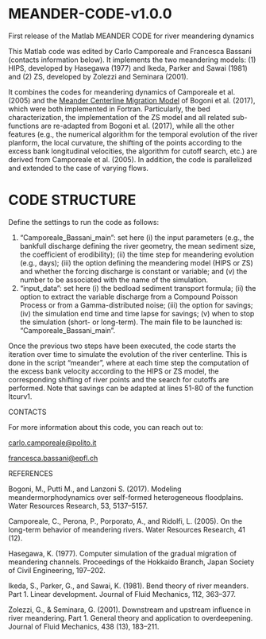 # MEANDER-CODE-v1.0.0
First release of the Matlab MEANDER CODE for river meandering dynamics

This Matlab code was edited by Carlo Camporeale and Francesca Bassani (contacts information below).
It implements the two meandering models:
(1) HIPS, developed by Hasegawa (1977) and Ikeda, Parker and Sawai (1981) and
(2) ZS, developed by Zolezzi and Seminara (2001).

It combines the codes for meandering dynamics of Camporeale et al. (2005) and the [Meander Centerline Migration Model]([url](https://github.com/FluidMechanicsUNIPD/Meander-Centerline-Migration-Model)) of Bogoni et al. (2017), which were both implemented in Fortran. 
Particularly, the bed characterization, the implementation of the ZS model and all related sub-functions are re-adapted from Bogoni et al. (2017), while all the other features (e.g., the numerical algorithm for the temporal evolution of the river planform, the local curvature, the shifting of the points according to the excess bank longitudinal velocities, the algorithm for cutoff search, etc.) are derived from Camporeale et al. (2005).
In addition, the code is parallelized and extended to the case of varying flows.

# CODE STRUCTURE
Define the settings to run the code as follows:
1. “Camporeale_Bassani_main”: set here (i) the input parameters (e.g., the bankfull discharge defining the river geometry, the mean sediment size, the coefficient of erodibility); (ii) the time step for meandering evolution (e.g., days); (iii) the option defining the meandering model (HIPS or ZS) and whether the forcing discharge is constant or variable; and (v) the number to be associated with the name of the simulation.  
2. “input_data”: set here (i) the bedload sediment transport formula; (ii) the option to extract the variable discharge from a Compound Poisson Process or from a Gamma-distributed noise; (iii) the option for savings; (iv) the simulation end time and time lapse for savings; (v) when to stop the simulation (short- or long-term).
The main file to be launched is: “Camporeale_Bassani_main”.

Once the previous two steps have been executed, the code starts the iteration over time to simulate the evolution of the river centerline. This is done in the script “meander”, where at each time step the computation of the excess bank velocity according to the HIPS or ZS model, the corresponding shifting of river points and the search for cutoffs are performed.
Note that savings can be adapted at lines 51-80 of the function Itcurv1. 





CONTACTS

For more information about this code, you can reach out to:

carlo.camporeale@polito.it

francesca.bassani@epfl.ch 




REFERENCES 

Bogoni, M., Putti M., and Lanzoni S. (2017). Modeling meandermorphodynamics over self-formed heterogeneous floodplains. Water Resources Research, 53, 5137–5157.

Camporeale, C., Perona, P., Porporato, A., and Ridolfi, L. (2005). On the long-term behavior of meandering rivers. Water Resources Research, 41 (12).

Hasegawa, K. (1977). Computer simulation of the gradual migration of meandering channels. Proceedings of the Hokkaido Branch, Japan Society of Civil Engineering, 197–202.

Ikeda, S., Parker, G., and Sawai, K. (1981). Bend theory of river meanders. Part 1. Linear development. Journal of Fluid Mechanics, 112, 363–377.

Zolezzi, G., & Seminara, G. (2001). Downstream and upstream influence in river meandering. Part 1. General theory and application to overdeepening. Journal of Fluid Mechanics, 438 (13), 183–211.
